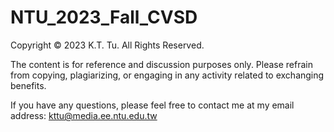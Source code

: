 # NTU_2023_Fall_CVSD
Copyright © 2023 K.T. Tu. All Rights Reserved.

The content is for reference and discussion purposes only. Please refrain from copying, plagiarizing, or engaging in any activity related to exchanging benefits.

If you have any questions, please feel free to contact me at my email address: kttu@media.ee.ntu.edu.tw
